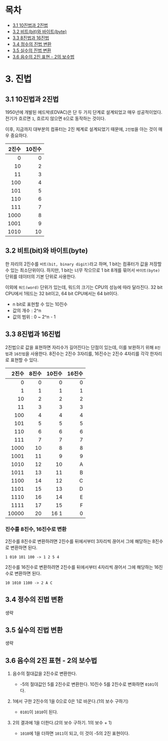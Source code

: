 # 목차

- [3.1 10진법과 2진법](#31-10진법과-2진법)
- [3.2 비트(bit)와 바이트(byte)](#32-비트bit와-바이트byte)
- [3.3 8진법과 16진법](#33-8진법과-16진법)
- [3.4 정수의 진법 변환](#34-정수의-진법-변환)
- [3.5 실수의 진법 변환](#35-실수의-진법-변환)
- [3.6 음수의 2진 표현 - 2의 보수법](#36-음수의-2진-표현---2의-보수법)

# 3. 진법

## 3.1 10진법과 2진법

1950년에 개발된 에드박(EDVAC)은 단 두 가지 단계로 설계되었고 매우 성공적이었다. 전기가 흐르면 `1`, 흐르지 않으면 `0`으로 동작하는 것이다.

이후, 지금까지 대부분의 컴퓨터는 2진 체계로 설계되었기 때문에, `2진법`을 아는 것이 매우 중요하다.

| 2진수 | 10진수 |
| ----: | -----: |
|     0 |      0 |
|    10 |      2 |
|    11 |      3 |
|   100 |      4 |
|   101 |      5 |
|   110 |      6 |
|   111 |      7 |
|  1000 |      8 |
|  1001 |      9 |
|  1010 |     10 |

## 3.2 비트(bit)와 바이트(byte)

한 자리의 2진수를 `비트(bit, binary digit)`라고 하며, 1 bit는 컴퓨터가 값을 저장할 수 있는 최소단위이다. 하지만, 1 bit는 너무 작으므로 1 bit 8개를 묶어서 `바이트(byte)` 단위를 데이터의 기본 단위로 사용한다.

이외에 `워드(word)` 단위가 있는데, 워드의 크기는 CPU의 성능에 따라 달라진다. 32 bit CPU에서 1워드는 32 bit이고, 64 bit CPU에서는 64 bit이다.

- n bit로 표현할 수 있는 10진수
- 값의 개수 : 2^n
- 값의 범위 : 0 ~ 2^n - 1

## 3.3 8진법과 16진법

2진법으로 값을 표현하면 자리수가 길어진다는 단점이 있는데, 이를 보완하기 위해 `8진법`과 `16진법`을 사용한다. 8진수는 2진수 3자리를, 16진수는 2진수 4자리를 각각 한자리로 표현할 수 있다.

| 2진수 | 8진수 | 10진수 | 16진수 |
| ----: | ----: | -----: | -----: |
|     0 |     0 |      0 |      0 |
|     1 |     1 |      1 |      1 |
|    10 |     2 |      2 |      2 |
|    11 |     3 |      3 |      3 |
|   100 |     4 |      4 |      4 |
|   101 |     5 |      5 |      5 |
|   110 |     6 |      6 |      6 |
|   111 |     7 |      7 |      7 |
|  1000 |    10 |      8 |      8 |
|  1001 |    11 |      9 |      9 |
|  1010 |    12 |     10 |      A |
|  1011 |    13 |     11 |      B |
|  1100 |    14 |     12 |      C |
|  1101 |    15 |     13 |      D |
|  1110 |    16 |     14 |      E |
|  1111 |    17 |     15 |      F |
| 10000 |    20 |   16 1 |      0 |

### 진수를 8진수, 16진수로 변환

2진수를 8진수로 변환하려면 2진수를 뒤에서부터 3자리씩 끊어서 그에 해당하는 8진수로 변환하면 된다.

```
1 010 101 100 -> 1 2 5 4
```

2진수를 16진수로 변환하려면 2진수를 뒤에서부터 4자리씩 끊어서 그에 해당하는 16진수로 변환하면 된다.

```
10 1010 1100 -> 2 A C
```

## 3.4 정수의 진법 변환

생략

## 3.5 실수의 진법 변환

생략

## 3.6 음수의 2진 표현 - 2의 보수법

1. 음수의 절대값을 2진수로 변환한다.

   - -5의 절대값인 5를 2진수로 변환한다. 10진수 5를 2진수로 변화하면 `0101`이다.

2. 1에서 구한 2진수의 1을 0으로 0은 1로 바꾼다.(1의 보수 구하기)

   - `0101`이 `1010`이 된다.

3. 2의 결과에 1을 더한다.(2의 보수 구하기. 1의 보수 + 1)

   - `1010`에 1을 더하면 `1011`이 되고, 이 것이 -5의 2진 표현이다.
